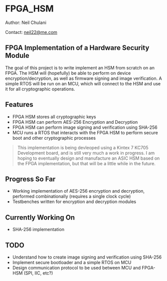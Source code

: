 # FPGA_HSM
Author: Neil Chulani

Contact: neil22@me.com
## FPGA Implementation of a Hardware Security Module

The goal of this project is to write implement an HSM from scratch on an FPGA. The HSM will (hopefully) be able to perform on device encryption/decryption, as well as firmware signing and image verification. A simple RTOS will be run on an MCU, which will connect to the HSM and use it for all cryptographic operations.

## Features

- FPGA HSM stores all cryptographic keys
- FPGA HSM can perform AES-256 Encryption and Decryption
- FPGA HSM can perform image signing and verification using SHA-256
- MCU runs a RTOS that interacts with the FPGA HSM to perform secure boot and other cryptographic processes

> This implementation is being devleoped using a Kintex 7 KC705 Development board, and is still very much a work in progress. I am hoping to eventually design and manufacture an ASIC HSM based on the FPGA implementation, but that will be a little while in the future.

## Progress So Far

- Working implementation of AES-256 encryption and decryption, performed combinationally (requires a single clock cycle)
- Testbenches written for encryption and decryption modules

## Currently Working On

- SHA-256 implementation

## TODO

- Understand how to create image signing and verification using SHA-256 
- Implement secure bootloader and a simple RTOS on MCU
- Design communication protocol to be used between MCU and FPGA-HSM (SPI, IIC, etc?)